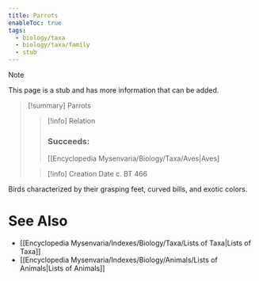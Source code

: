 ```yaml
---
title: Parrots
enableToc: true
tags:
  - biology/taxa
  - biology/taxa/family
  - stub
---
```


> [!note]
> This page is a stub and has more information that can be added.

> [!summary] Parrots
> > [!info] Relation
> > ### Succeeds:
> > [[Encyclopedia Mysenvaria/Biology/Taxa/Aves|Aves]
>
> > [!info] Creation Date
> > c. BT 466

Birds characterized by their grasping feet, curved bills, and exotic colors.

# See Also
- [[Encyclopedia Mysenvaria/Indexes/Biology/Taxa/Lists of Taxa|Lists of Taxa]]
- [[Encyclopedia Mysenvaria/Indexes/Biology/Animals/Lists of Animals|Lists of Animals]]
